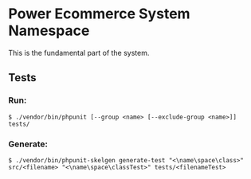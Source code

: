 # Power Ecommerce System Namespace

This is the fundamental part of the system.

## Tests

### Run:

```
$ ./vendor/bin/phpunit [--group <name> [--exclude-group <name>]] tests/
```

### Generate:

```
$ ./vendor/bin/phpunit-skelgen generate-test "<\name\space\class>" src/<filename> "<\name\space\classTest>" tests/<filenameTest>
```